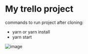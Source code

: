 # My trello project

commands to run project after cloning:
- yarn or yarn install
- yarn start


![image](https://github.com/RinalinDS/analogtrello/assets/87417639/bc86f451-7129-4dc7-95f9-ed559759dfc9)
